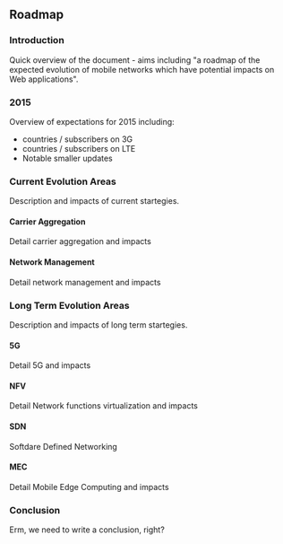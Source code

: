 ## Roadmap

### Introduction
Quick overview of the document - aims including "a roadmap of the expected evolution of mobile networks which have potential impacts on Web applications".

### 2015
Overview of expectations for 2015 including:
* countries / subscribers on 3G
* countries / subscribers on LTE
* Notable smaller updates

### Current Evolution Areas
Description and impacts of current startegies.

#### Carrier Aggregation
Detail carrier aggregation and impacts

#### Network Management
Detail network management and impacts

### Long Term Evolution Areas
Description and impacts of long term startegies.

#### 5G
Detail 5G and impacts

#### NFV
Detail Network functions virtualization and impacts

#### SDN
Softdare Defined Networking

#### MEC
Detail Mobile Edge Computing and impacts

### Conclusion
Erm, we need to write a conclusion, right?
